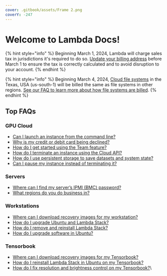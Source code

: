 ```yaml
---
cover: .gitbook/assets/Frame 2.png
coverY: -247
---
```


# Welcome to Lambda Docs!


{% hint style="info" %}
Beginning March 1, 2024, Lambda will charge sales tax in jurisdictions it's
required to do so.
[Update your billing address](https://cloud.lambdalabs.com/settings) before
March 1 to ensure the tax is correctly calculated and to avoid disruption to
your account.
{% endhint %}

{% hint style="info" %}
Beginning March 4, 2024, [Cloud file systems](https://lambdalabs.com/blog/persistent-storage-beta) in the Texas, USA (us-south-1) will be billed the same as file systems in other regions. [See our FAQ to learn more about how file systems are billed](on-demand-cloud/file-systems.md#how-are-file-systems-billed).
{% endhint %}

## Top FAQs

### GPU Cloud <a href="#gpu-cloud" id="gpu-cloud"></a>

* [Can I launch an instance from the command line?](on-demand-cloud/cloud-api.md#launching-instances)
* [Why is my credit or debit card being declined?](on-demand-cloud/billing.md#why-is-my-card-being-declined)
* [How do I get started using the Team feature?](on-demand-cloud/team.md)
* [How do I terminate an instance using the Cloud API?](on-demand-cloud/cloud-api.md#terminating-instances)
* [How do I use persistent storage to save datasets and system state?](on-demand-cloud/file-systems.md#how-do-i-use-persistent-storage-to-save-datasets-and-system-state)
* [Can I pause my instance instead of terminating it?](on-demand-cloud/getting-started.md#can-i-pause-my-instance-instead-of-terminating-it)

### Servers

* [Where can I find my server’s IPMI (BMC) password?](servers/getting-started.md#where-can-i-find-my-servers-ipmi-bmc-password)
* [What regions do you do business in?](servers/getting-started.md)

### Workstations

* [Where can I download recovery images for my workstation?](workstations/getting-started.md#where-can-i-download-recovery-images-for-my-workstation)
* [How do I upgrade Ubuntu and Lambda Stack?](software/lambda-stack-and-recovery-images.md)
* [How do I remove and reinstall Lambda Stack?](software/lambda-stack-and-recovery-images.md#removing-and-reinstalling-lambda-stack)
* [How do I upgrade software in Ubuntu?](software/basic-linux-commands-and-system-administration.md)

### Tensorbook

* [Where can I download recovery images for my Tensorbook?](tensorbook/getting-started.md#where-can-i-download-recovery-images-for-my-tensorbook)
* [How do I reinstall Lambda Stack in Ubuntu on my Tensorbook?](tensorbook/getting-started.md#how-do-i-reinstall-lambda-stack-in-ubuntu-on-my-tensorbook)
* [How do I fix resolution and brightness control on my Tensorbook?](tensorbook/getting-started.md#how-do-i-fix-resolution-and-brightness-control-on-my-tensorbook)\
